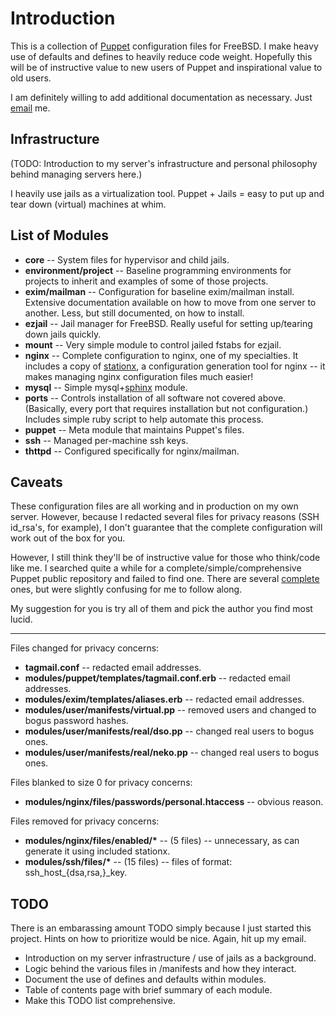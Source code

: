 Introduction
============
This is a collection of [Puppet](http://reductivelabs.com/trac/puppet/wiki/DocumentationStart) configuration files for FreeBSD. I make heavy use of defaults and defines to heavily reduce code weight. Hopefully this will be of instructive value to new users of Puppet and inspirational value to old users.

I am definitely willing to add additional documentation as necessary. Just [email](mailto:eshao@nekogiri.com) me.


Infrastructure
--------------
(TODO: Introduction to my server's infrastructure and personal philosophy behind managing servers here.)

I heavily use jails as a virtualization tool. Puppet + Jails = easy to put up and tear down (virtual) machines at whim.


List of Modules
---------------
* __core__ -- System files for hypervisor and child jails.
* __environment/project__ -- Baseline programming environments for projects to inherit and examples of some of those projects.
* __exim/mailman__ -- Configuration for baseline exim/mailman install. Extensive documentation available on how to move from one server to another. Less, but still documented, on how to install.
* __ezjail__ -- Jail manager for FreeBSD. Really useful for setting up/tearing down jails quickly.
* __mount__ -- Very simple module to control jailed fstabs for ezjail.
* __nginx__ -- Complete configuration to nginx, one of my specialties. It includes a copy of [stationx](http://github.com/eshao/stationx), a configuration generation tool for nginx -- it makes managing nginx configuration files much easier!
* __mysql__ -- Simple mysql+[sphinx](http://www.sphinxsearch.com/) module.
* __ports__ -- Controls installation of all software not covered above. (Basically, every port that requires installation but not configuration.) Includes simple ruby script to help automate this process.
* __puppet__ -- Meta module that maintains Puppet's files.
* __ssh__ -- Managed per-machine ssh keys.
* __thttpd__ -- Configured specifically for nginx/mailman.


Caveats
-------
These configuration files are all working and in production on my own server. However, because I redacted several files for privacy reasons (SSH id_rsa's, for example), I don't guarantee that the complete configuration will work out of the box for you.

However, I still think they'll be of instructive value for those who think/code like me. I searched quite a while for a complete/simple/comprehensive Puppet public repository and failed to find one. There are several [complete](http://reductivelabs.com/trac/puppet/wiki/DocumentationStart) ones, but were slightly confusing for me to follow along.

My suggestion for you is try all of them and pick the author you find most lucid.

- - -

Files changed for privacy concerns:

* __tagmail.conf__ -- redacted email addresses.
* __modules/puppet/templates/tagmail.conf.erb__ -- redacted email addresses.
* __modules/exim/templates/aliases.erb__ -- redacted email addresses.
* __modules/user/manifests/virtual.pp__ -- removed users and changed to bogus password hashes.
* __modules/user/manifests/real/dso.pp__ -- changed real users to bogus ones.
* __modules/user/manifests/real/neko.pp__ -- changed real users to bogus ones.

Files blanked to size 0 for privacy concerns:

* __modules/nginx/files/passwords/personal.htaccess__ -- obvious reason.

Files removed for privacy concerns:

* __modules/nginx/files/enabled/*__ -- (5 files) -- unnecessary, as can generate it using included stationx.
* __modules/ssh/files/*__ -- (15 files) -- files of format: ssh_host_{dsa,rsa,}_key.<hostname>


TODO
----
There is an embarassing amount TODO simply because I just started this project. Hints on how to prioritize would be nice. Again, hit up my email.

* Introduction on my server infrastructure / use of jails as a background.
* Logic behind the various files in /manifests and how they interact.
* Document the use of defines and defaults within modules.
* Table of contents page with brief summary of each module.
* Make this TODO list comprehensive.
